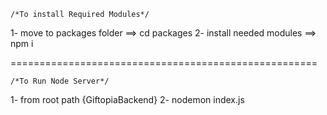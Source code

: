     /*To install Required Modules*/
1- move to packages folder ==> cd packages
2- install needed modules ==> npm i

=====================================================

    /*To Run Node Server*/
1- from root path {GiftopiaBackend}
2- nodemon index.js